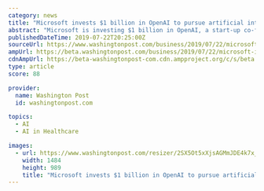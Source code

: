 ```yaml
---
category: news
title: "Microsoft invests $1 billion in OpenAI to pursue artificial intelligence that’s smarter than we are"
abstract: "Microsoft is investing $1 billion in OpenAI, a start-up co-founded by Elon Musk, forging a partnership intent on creating artificial intelligence that rivals the human brain. Artificial intelligence as it exists involves training machines to solve specific ..."
publishedDateTime: 2019-07-22T20:25:00Z
sourceUrl: https://www.washingtonpost.com/business/2019/07/22/microsoft-invests-billion-openai-pursue-artificial-intelligence-thats-smarter-than-we-are/
ampUrl: https://beta.washingtonpost.com/business/2019/07/22/microsoft-invests-billion-openai-pursue-artificial-intelligence-thats-smarter-than-we-are/?outputType=amp
cdnAmpUrl: https://beta-washingtonpost-com.cdn.ampproject.org/c/s/beta.washingtonpost.com/business/2019/07/22/microsoft-invests-billion-openai-pursue-artificial-intelligence-thats-smarter-than-we-are/?outputType=amp
type: article
score: 88

provider:
  name: Washington Post
  id: washingtonpost.com

topics:
  - AI
  - AI in Healthcare

images:
  - url: https://www.washingtonpost.com/resizer/2SX5Ot5xXjsAGMmJDE4k7x_dvyk=/1484x0/arc-anglerfish-washpost-prod-washpost.s3.amazonaws.com/public/L5ONNDFJS4I6TBZTJDEHENPTSY.jpg
    width: 1484
    height: 989
    title: "Microsoft invests $1 billion in OpenAI to pursue artificial intelligence that’s smarter than we are"
---
```

